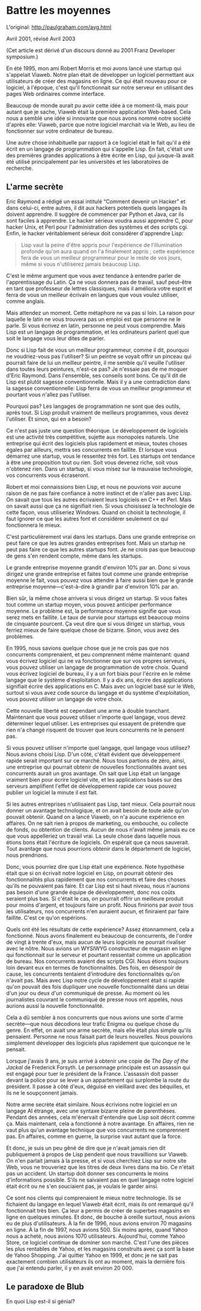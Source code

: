 # Battre les moyennes

L'original: <http://paulgraham.com/avg.html>

Avril 2001, révisé Avril 2003

(Cet article est dérivé d'un discours donné au 2001 Franz Developer
symposium.)

En été 1995, mon ami Robert Morris et moi avons lancé une startup qui
s'appelait Viaweb. Notre plan était de développer un logiciel permettant aux
utilisateurs de créer des magasins en ligne. Ce qui était nouveau pour ce
logiciel, à l'époque, c'est qu'il fonctionnait sur notre serveur en
utilisant des pages Web ordinaires comme interface.

Beaucoup de monde aurait pu avoir cette idée à ce moment-là, mais pour
autant que je sache, Viaweb était la première application Web-based. Cela
nous a semblé une idée si innovante que nous avons nommé notre société
d'après elle: Viaweb, parce que notre logiciel marchait via le Web, au lieu
de fonctionner sur votre ordinateur de bureau.

Une autre chose inhabituelle par rapport à ce logiciel était le fait qu'il a
été écrit en un langage de programmation qui s'appelle Lisp. En fait,
c'était une des premières grandes applications à être écrite en Lisp, qui
jusque-là avait été utilisé principalement par les universités et les
laboratoires de recherche.

## L'arme secrète

Eric Raymond a rédigé un essai intitulé “Comment devenir un Hacker” et dans
celui-ci, entre autres, il dit aux hackers potentiels quels langages ils
doivent apprendre. Il suggère de commencer par Python et Java, car ils sont
faciles à apprendre. Le hacker sérieux voudra aussi apprendre C, pour hacker
Unix, et Perl pour l'administration des systèmes et des scripts cgi. Enfin,
le hacker véritablement sérieux doit considérer d'apprendre Lisp:

> Lisp vaut la peine d'être appris pour l'expérience de l'illumination
> profonde qu'on aura quand on l'a finalement appris ; cette expérience fera
> de vous un meilleur programmeur pour le reste de vos jours, même si vous
> n'utiliserez jamais beaucoup Lisp.

C'est le même argument que vous avez tendance à entendre parler de
l'apprentissage du Latin. Ça ne vous donnera pas de travail, sauf peut-être
en tant que professeur de lettres classiques, mais il améliora votre esprit
et ferra de vous un meilleur écrivain en langues que vous voulez utiliser,
comme anglais.

Mais attendez un moment. Cette métaphore ne va pas si loin. La raison pour
laquelle le latin ne vous trouvera pas un emploi est que personne ne le
parle. Si vous écrivez en latin, personne ne peut vous comprendre. Mais Lisp
est un langage de programmation, et les ordinateurs parlent quel que soit le
langage vous leur dites de parler.

Donc si Lisp fait de vous un meilleur programmeur, comme il dit, pourquoi ne
voudriez-vous pas l'utiliser? Si un peintre se voyait offrir un pinceau qui
pourrait faire de lui un meilleur peintre, il me semble qu'il veuille
l'utiliser dans toutes leurs peintures, n'est-ce pas? Je n'essaie pas de me
moquer d'Eric Raymond. Dans l'ensemble, ses conseils sont bons. Ce qu'il dit
de Lisp est plutôt sagesse conventionnelle. Mais il y a une contradiction
dans la sagesse conventionnelle: Lisp ferra de vous un meilleur programmeur
et pourtant vous n'allez pas l'utiliser.

Pourquoi pas? Les langages de programmation ne sont que des outils, après
tout. Si Lisp produit vraiment de meilleurs programmes, vous devez
l'utiliser. Et sinon, qui en a besoin?

Ce n'est pas juste une question théorique. Le développement de logiciels est
une activité très compétitive, sujette aux monopoles naturels. Une
entreprise qui écrit des logiciels plus rapidement et mieux, toutes choses
égales par ailleurs, mettra ses concurrents en faillite. Et lorsque vous
démarrez une startup, vous le ressentez très fort. Les startups ont tendance
à être une proposition tout ou rien. Soit vous devenez riche, soit vous
n'obtenez rien. Dans un startup, si vous misez sur la mauvaise technologie,
vos concurrents vous écraseront.

Robert et moi connaissions bien Lisp, et nous ne pouvions voir aucune raison
de ne pas faire confiance à notre instinct et de n'aller pas avec Lisp. On
savait que tous les autres écrivaient leurs logiciels en C++ et Perl. Mais
on savait aussi que ça ne signifiait rien. Si vous choisissez la technologie
de cette façon, vous utiliseriez Windows. Quand on choisit la technologie,
il faut ignorer ce que les autres font et considérer seulement ce qui
fonctionnera le mieux.

C'est particulièrement vrai dans les startups. Dans une grande entreprise on
peut faire ce que les autres grandes entreprises font. Mais un startup ne
peut pas faire ce que les autres startups font. Je ne crois pas que beaucoup
de gens s'en rendent compte, même dans les startups.

Le grande entreprise moyenne grandit d'environ 10% par an. Donc si vous
dirigez une grande entreprise et faites tout comme une grande entreprise
moyenne le fait, vous pouvez vous attendre à faire aussi bien que le grande
entreprise moyenne—c'est-à-dire à grandir par d'environ 10% par an.

Bien sûr, la même chose arrivera si vous dirigez un startup. Si vous faites
tout comme un startup moyen, vous pouvez anticiper performance moyenne. Le
problème est, la performance moyenne signifie que vous serez mets en
faillite. Le taux de survie pour startups est beaucoup moins de cinquante
pourcent. Ça veut dire que si vous dirigez un startup, vous ferriez mieux de
faire quelque chose de bizarre. Sinon, vous avez des problèmes.

En 1995, nous savions quelque chose que je ne crois pas que nos concurrents
comprenaient, et peu comprennent même maintenant: quand vous écrivez
logiciel qui ne va fonctionner que sur vos propres serveurs, vous pouvez
utiliser un langage de programmation de votre choix. Quand vous écrivez
logiciel de bureau, il y a un fort biais pour l'écrire en le même langage
que le système d'exploitation. Il y a dix ans, écrire des applications
signifiait écrire des applications en C. Mais avec un logiciel basé sur le
Web, surtout si vous avez code source du langage et du système
d'exploitation, vous pouvez utiliser un langage de votre choix.

Cette nouvelle liberté est cependant une arme à double tranchant. Maintenant
que vous pouvez utiliser n'importe quel langage, vous devez déterminer
lequel utiliser. Les entreprises qui essayent de prétendre que rien n'a
changé risquent de trouver que leurs concurrents ne le pensent pas.

Si vous pouvez utiliser n'importe quel langage, quel langage vous utilisez?
Nous avions choisi Lisp. D'un côté, c'était évident que développement rapide
serait important sur ce marché. Nous tous partions de zéro, ainsi, une
entreprise qui pourrait obtenir de nouvelles fonctionnalités avant ses
concurrents aurait un gros avantage. On sait que Lisp était un langage
vraiment bien pour écrire logiciel vite, et les applications basés sur des
serveurs amplifient l'effet de développement rapide car vous pouvez publier
un logiciel la minute il est fait.

Si les autres entreprises n'utilisaient pas Lisp, tant mieux. Cela pourrait
nous donner un avantage technologique, et on avait besoin de toute aide
qu'on pouvait obtenir. Quand on a lancé Viaweb, on n'a aucune expérience en
affaires. On ne sait rien à propos de marketing, ou embouche, ou collecte de
fonds, ou obtention de clients. Aucun de nous n'avait même jamais eu ce que
vous appelleriez un travail vrai. La seule chose dans laquelle nous étions
bons était l'écriture de logiciels. On espérait que ça nous sauverait. Tout
avantage que nous pourrions obtenir dans le département de logiciel, nous
prendrions.

Donc, vous pourriez dire que Lisp était une expérience. Note hypothèse était
que si on écrivait notre logiciel en Lisp, on pourrait obtenir des
fonctionnalités plus rapidement que nos concurrents et faire des choses
qu'ils ne pouvaient pas faire. Et car Lisp est si haut niveau, nous
n'aurions pas besoin d'une grande équipe de développement, donc nos coûts
seraient plus bas. Si c'était le cas, on pourrait offrir un meilleure
produit pour moins d'argent, et toujours faire un profit. Nous finirions par
avoir tous les utilisateurs, nos concurrents n'en auraient aucun, et
finiraient par faire faillite. C'est ce qu'on espérions.

Quels ont été les résultats de cette expérience? Assez étonnamment, cela a
fonctionné. Nous avons finalement eu beaucoup de concurrents, de l'ordre de
vingt à trente d'eux, mais aucun de leurs logiciels ne pourrait rivaliser
avec le nôtre. Nous avions un WYSIWYG constructeur de magasin en ligne qui
fonctionnait sur le serveur et pourtant ressentait comme un application de
bureau. Nos concurrents avaient des scripts CGI. Nous étions toujours loin
devant eux en termes de fonctionnalités. Des fois, en désespoir de cause,
les concurrents tentaient d'introduire des fonctionnalités qu'on n'avait
pas. Mais avec Lisp notre cycle de développement était si rapide qu'on
pouvait des fois dupliquer une nouvelle fonctionnalité dans un délai d'un
jour ou deux d'un communiqué de presse. Au moment où les journalistes
couvrant le communiqué de presse nous ont appelés, nous aurions aussi la
nouvelle fonctionnalité.

Cela a dû sembler à nos concurrents que nous avions une sorte d'arme
secrète—que nous décodions leur trafic Enigma ou quelque chose du genre. En
effet, on avait une arme secrète, mais elle était plus simple qu'ils
pensaient. Personne ne nous faisait part de leurs nouvelles. Nous pouvions
simplement développer des logiciels plus rapidement que quiconque ne le
pensait.

Lorsque j'avais 9 ans, je suis arrivé à obtenir une copie de *The Day of the
Jackal* de Frederick Forsyth. Le personnage principale est un assassin qui
est engagé pour tuer le président de la France. L'assassin doit passer
devant la police pour se lever à un appartement qui surplombe la route du
président. Il passe à côté d'eux, déguisé en vieillard avec des béquilles,
et ils ne le soupçonnent jamais.

Notre arme secrète était similaire. Nous écrivions notre logiciel en un
langage AI étrange, avec une syntaxe bizarre pleine de parenthèses. Pendant
des années, cela m'énervait d'entendre que Lisp soit décrit comme ça. Mais
maintenant, cela a fonctionné à notre avantage. En affaires, rien ne vaut
plus qu'un avantage technique que vos concurrents ne comprennent pas. En
affaires, comme en guerre, la surprise vaut autant que la force.

Et donc, je suis un peu gêné de dire que je n'avait jamais rien dit
publiquement à propos de Lisp pendent que nous travaillions sur Viaweb. On
n'en parlait jamais à la presse, et si vous cherchiez Lisp sur notre site
Web, vous ne trouveriez que les titres de deux livres dans ma bio. Ce
n'était pas un accident. Un startup doit donner ses concurrents le moins
d'informations possible. S'ils ne saivaient pas en quel langage notre
logiciel était écrit ou ne s'en souciaient pas, je voulais le garder ainsi.

Ce sont nos clients qui comprenaient le mieux notre technologie. Ils se
fichaient du langage en lequel Viaweb était écrit, mais ils ont remarqué
qu'il fonctionnait très bien. Ça leur a permis de créer de superbes magasins
en ligne en quelques minutes. Et donc, de bouche à oreille surtout, nous
avions eu de plus d'utilisateurs. À la fin de 1996, nous avions environ 70
magasins en ligne. À la fin de 1997, nous avions 500. Six moins après, quand
Yahoo nous a acheté, nous avions 1070 utilisateurs. Aujourd'hui, comme Yahoo
Store, ce logiciel continue de dominer son marché. C'est l'une des pièces
les plus rentables de Yahoo, et les magasins construits avec ça sont la base
de Yahoo Shopping. J'ai quitter Yahoo en 1999, et donc je ne sait pas
exactement combien utilisateurs ils ont au moment, mais la dernière fois que
j'ai entendu parler, il y en avait environ 20 000.

## Le paradoxe de Blub

En quoi Lisp est-il si génial?
